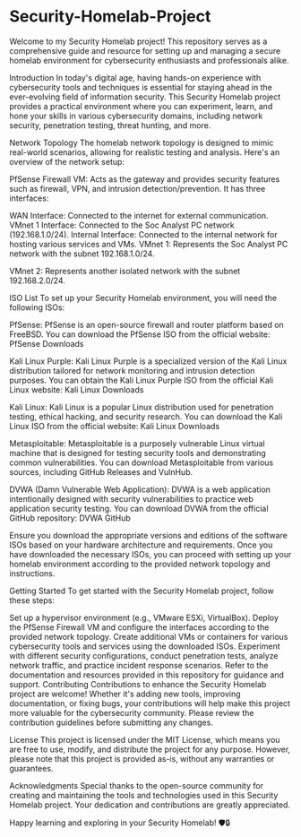 # Security-Homelab-Project

Welcome to my Security Homelab project! This repository serves as a comprehensive guide and resource for setting up and managing a secure homelab environment for cybersecurity enthusiasts and professionals alike.

Introduction
In today's digital age, having hands-on experience with cybersecurity tools and techniques is essential for staying ahead in the ever-evolving field of information security. This Security Homelab project provides a practical environment where you can experiment, learn, and hone your skills in various cybersecurity domains, including network security, penetration testing, threat hunting, and more.

Network Topology
The homelab network topology is designed to mimic real-world scenarios, allowing for realistic testing and analysis. Here's an overview of the network setup:

PfSense Firewall VM: Acts as the gateway and provides security features such as firewall, VPN, and intrusion detection/prevention. It has three interfaces:

WAN Interface: Connected to the internet for external communication.
VMnet 1 Interface: Connected to the Soc Analyst PC network (192.168.1.0/24).
Internal Interface: Connected to the internal network for hosting various services and VMs.
VMnet 1: Represents the Soc Analyst PC network with the subnet 192.168.1.0/24.

VMnet 2: Represents another isolated network with the subnet 192.168.2.0/24.

ISO List
To set up your Security Homelab environment, you will need the following ISOs:

PfSense: PfSense is an open-source firewall and router platform based on FreeBSD. You can download the PfSense ISO from the official website: PfSense Downloads

Kali Linux Purple: Kali Linux Purple is a specialized version of the Kali Linux distribution tailored for network monitoring and intrusion detection purposes. You can obtain the Kali Linux Purple ISO from the official Kali Linux website: Kali Linux Downloads

Kali Linux: Kali Linux is a popular Linux distribution used for penetration testing, ethical hacking, and security research. You can download the Kali Linux ISO from the official website: Kali Linux Downloads

Metasploitable: Metasploitable is a purposely vulnerable Linux virtual machine that is designed for testing security tools and demonstrating common vulnerabilities. You can download Metasploitable from various sources, including GitHub Releases and VulnHub.

DVWA (Damn Vulnerable Web Application): DVWA is a web application intentionally designed with security vulnerabilities to practice web application security testing. You can download DVWA from the official GitHub repository: DVWA GitHub

Ensure you download the appropriate versions and editions of the software ISOs based on your hardware architecture and requirements. Once you have downloaded the necessary ISOs, you can proceed with setting up your homelab environment according to the provided network topology and instructions.

Getting Started
To get started with the Security Homelab project, follow these steps:

Set up a hypervisor environment (e.g., VMware ESXi, VirtualBox).
Deploy the PfSense Firewall VM and configure the interfaces according to the provided network topology.
Create additional VMs or containers for various cybersecurity tools and services using the downloaded ISOs.
Experiment with different security configurations, conduct penetration tests, analyze network traffic, and practice incident response scenarios.
Refer to the documentation and resources provided in this repository for guidance and support.
Contributing
Contributions to enhance the Security Homelab project are welcome! Whether it's adding new tools, improving documentation, or fixing bugs, your contributions will help make this project more valuable for the cybersecurity community. Please review the contribution guidelines before submitting any changes.

License
This project is licensed under the MIT License, which means you are free to use, modify, and distribute the project for any purpose. However, please note that this project is provided as-is, without any warranties or guarantees.

Acknowledgments
Special thanks to the open-source community for creating and maintaining the tools and technologies used in this Security Homelab project. Your dedication and contributions are greatly appreciated.

Happy learning and exploring in your Security Homelab! 🛡️🔒
